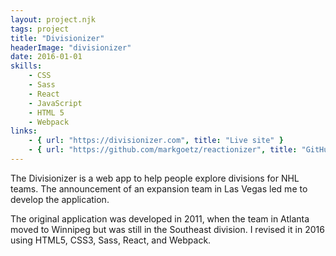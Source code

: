 ```yaml
---
layout: project.njk
tags: project
title: "Divisionizer"
headerImage: "divisionizer"
date: 2016-01-01
skills:
    - CSS
    - Sass
    - React
    - JavaScript
    - HTML 5
    - Webpack
links:
    - { url: "https://divisionizer.com", title: "Live site" }
    - { url: "https://github.com/markgoetz/reactionizer", title: "GitHub repository" }
---
```


The Divisionizer is a web app to help people explore divisions for NHL teams.  The announcement of an expansion team in Las Vegas led me to develop the application.

The original application was developed in 2011, when the team in Atlanta moved to Winnipeg but was still in the Southeast division.  I revised it in 2016 using HTML5, CSS3, Sass, React, and Webpack.
